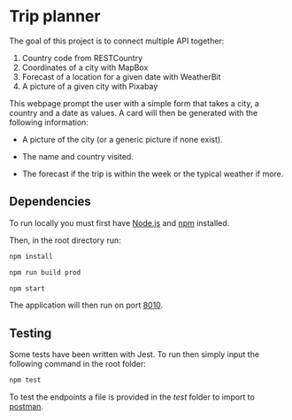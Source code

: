 # Trip planner

The goal of this project is to connect multiple API together:

1. Country code from RESTCountry
2. Coordinates of a city with MapBox
3. Forecast of a location for a given date with WeatherBit
4. A picture of a given city with Pixabay

This webpage prompt the user with a simple form that takes a city, a country and a date as values. A card will then be generated with the following information:

- A picture of the city (or a generic picture if none exist).

- The name and country visited.

- The forecast if the trip is within the week or the typical weather if more.

## Dependencies

To run locally you must first have [Node.js](https://nodejs.org/en/download/) and [npm](https://www.npmjs.com/) installed.

Then, in the root directory run:

```bash
npm install
```

```bash
npm run build prod
```

```bash
npm start
```

The application will then run on port [8010](http://localhost:8010/).

## Testing

Some tests have been written with Jest. To run then simply input the following command in the root folder:

```bash
npm test
```

To test the endpoints a file is provided in the *test* folder to import to [postman](https://www.postman.com/).